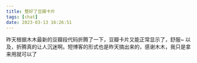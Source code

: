 ```yaml
---
title: 整好了豆瓣卡片
tags: [chat]
date: 2023-03-13 16:26:51
---
```


昨天根据木木最新的豆瓣段代码折腾了一下，豆瓣卡片又能正常显示了，舒服~ 以及，折腾真的让人沉迷啊。短博客的形式也是昨天搞出来的，感谢木木，我只是拿来用就可以了